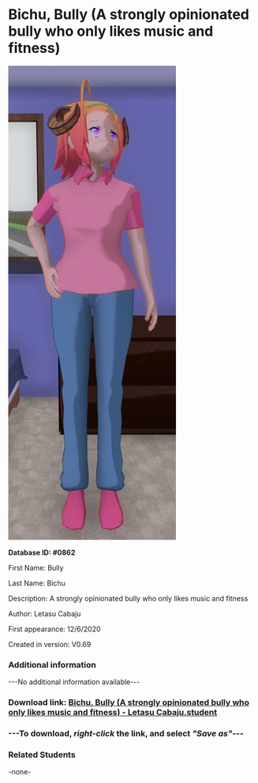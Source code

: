 # Bichu, Bully (A strongly opinionated bully who only likes music and fitness)

<img src="../../Files/Images/Bichu, Bully (A strongly opinionated bully who only likes music and fitness).png" title="Bichu, Bully (A strongly opinionated bully who only likes music and fitness) - Letasu Cabaju">

**Database ID: #0862**

First Name: Bully

Last Name: Bichu

Description: A strongly opinionated bully who only likes music and fitness

Author: Letasu Cabaju

First appearance: 12/6/2020

Created in version: V0.69

### Additional information

---No additional information available---

### Download link: <a href="https://raw.githubusercontent.com/Arbiter1223/Daigaku-Gurashi-Custom-Students/master/Files/Student%20Files/Bichu%2C%20Bully%20(A%20strongly%20opinionated%20bully%20who%20only%20likes%20music%20and%20fitness)%20-%20Letasu%20Cabaju.student">Bichu, Bully (A strongly opinionated bully who only likes music and fitness) - Letasu Cabaju.student</a>

### ---**To download, _right-click_ the link, and select _"Save as"_**---

### Related Students

-none-
